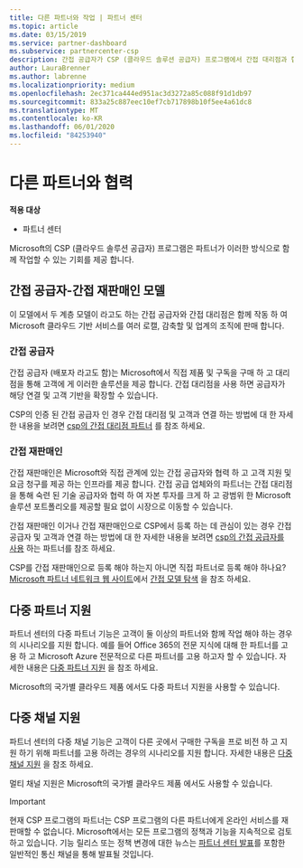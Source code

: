 ```yaml
---
title: 다른 파트너와 작업 | 파트너 센터
ms.topic: article
ms.date: 03/15/2019
ms.service: partner-dashboard
ms.subservice: partnercenter-csp
description: 간접 공급자가 CSP (클라우드 솔루션 공급자) 프로그램에서 간접 대리점과 협력 하는 방법에 대해 알아보고 적절 한 역할을 결정 합니다.
author: LauraBrenner
ms.author: labrenne
ms.localizationpriority: medium
ms.openlocfilehash: 2ec371ca444ed951ac3d3272a85c088f91d1db97
ms.sourcegitcommit: 833a25c887eec10ef7cb717898b10f5ee4a61dc8
ms.translationtype: MT
ms.contentlocale: ko-KR
ms.lasthandoff: 06/01/2020
ms.locfileid: "84253940"
---
```

# <a name="work-with-other-partners"></a>다른 파트너와 협력

**적용 대상**

-  파트너 센터

Microsoft의 CSP (클라우드 솔루션 공급자) 프로그램은 파트너가 이러한 방식으로 함께 작업할 수 있는 기회를 제공 합니다.

## <a name="indirect-provider-indirect-reseller-model"></a>간접 공급자-간접 재판매인 모델

이 모델에서 두 계층 모델이 라고도 하는 간접 공급자와 간접 대리점은 함께 작동 하 여 Microsoft 클라우드 기반 서비스를 여러 로캘, 감축할 및 업계의 조직에 판매 합니다. 

### <a name="indirect-providers"></a>간접 공급자

간접 공급자 (배포자 라고도 함)는 Microsoft에서 직접 제품 및 구독을 구매 하 고 대리점을 통해 고객에 게 이러한 솔루션을 제공 합니다. 간접 대리점을 사용 하면 공급자가 해당 연결 및 고객 기반을 확장할 수 있습니다. 

CSP의 인증 된 간접 공급자 인 경우 간접 대리점 및 고객과 연결 하는 방법에 대 한 자세한 내용을 보려면 [csp의 간접 대리점 파트너](indirect-provider-tasks-in-partner-center.md) 를 참조 하세요. 

### <a name="indirect-resellers"></a>간접 재판매인 

간접 재판매인은 Microsoft와 직접 관계에 있는 간접 공급자와 협력 하 고 고객 지원 및 요금 청구를 제공 하는 인프라를 제공 합니다. 간접 공급 업체와의 파트너는 간접 대리점을 통해 숙련 된 기술 공급자와 협력 하 여 자본 투자를 크게 하 고 광범위 한 Microsoft 솔루션 포트폴리오를 제공할 필요 없이 시장으로 이동할 수 있습니다. 

간접 재판매인 이거나 간접 재판매인으로 CSP에서 등록 하는 데 관심이 있는 경우 간접 공급자 및 고객과 연결 하는 방법에 대 한 자세한 내용을 보려면 [csp의 간접 공급자를 사용](indirect-reseller-tasks-in-partner-center.md) 하는 파트너를 참조 하세요.

CSP를 간접 재판매인으로 등록 해야 하는지 아니면 직접 파트너로 등록 해야 하나요? [Microsoft 파트너 네트워크 웹 사이트](https://partner.microsoft.com)에서 [간접 모델 탐색](https://partner.microsoft.com/cloud-solution-provider/indirect) 을 참조 하세요.   

## <a name="multi-partner-support"></a>다중 파트너 지원

파트너 센터의 다중 파트너 기능은 고객이 둘 이상의 파트너와 함께 작업 해야 하는 경우의 시나리오를 지원 합니다. 예를 들어 Office 365의 전문 지식에 대해 한 파트너를 고용 하 고 Microsoft Azure 전문적으로 다른 파트너를 고용 하고자 할 수 있습니다. 자세한 내용은 [다중 파트너 지원](multipartner.md) 을 참조 하세요.

Microsoft의 국가별 클라우드 제품 에서도 다중 파트너 지원을 사용할 수 있습니다. 

## <a name="multi-channel-support"></a>다중 채널 지원

파트너 센터의 다중 채널 기능은 고객이 다른 곳에서 구매한 구독을 프로 비전 하 고 지원 하기 위해 파트너를 고용 하려는 경우의 시나리오를 지원 합니다. 자세한 내용은 [다중 채널 지원](multichannel.md) 을 참조 하세요.

멀티 채널 지원은 Microsoft의 국가별 클라우드 제품 에서도 사용할 수 있습니다.

> [!IMPORTANT]  
> 현재 CSP 프로그램의 파트너는 CSP 프로그램의 다른 파트너에게 온라인 서비스를 재판매할 수 없습니다. Microsoft에서는 모든 프로그램의 정책과 기능을 지속적으로 검토하고 있습니다. 기능 릴리스 또는 정책 변경에 대한 뉴스는 [파트너 센터 발표](announcements/index.md)를 포함한 일반적인 통신 채널을 통해 발표될 것입니다.
